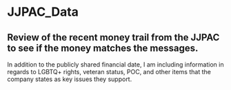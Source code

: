 # JJPAC_Data

## Review of the recent money trail from the JJPAC to see if the money matches the messages.

In addition to the publicly shared financial date, I am including information in regards to LGBTQ+ rights, veteran status, POC, and other items that the company states as key issues they support.


